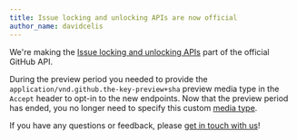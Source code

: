 ```yaml
---
title: Issue locking and unlocking APIs are now official
author_name: davidcelis
---
```


We're making the [Issue locking and unlocking APIs][issue-locking-blog-post] part of the official GitHub API.

During the preview period you needed to provide the `application/vnd.github.the-key-preview+sha` preview media type in the `Accept` header to opt-in to the new endpoints. Now that the preview period has ended, you no longer need to specify this custom [media type][custom-media-types].

If you have any questions or feedback, please [get in touch with us][contact]!

[issue-locking-blog-post]: /changes/2016-02-11-issue-locking-api/
[custom-media-types]: /v3/media/
[contact]: https://github.com/contact?form[subject]=Issue+Locking+and+Unlocking+API

